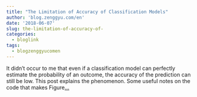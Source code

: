 ```yaml
---
title: "The Limitation of Accuracy of Classification Models"
author: 'blog.zenggyu.com/en'
date: '2018-06-07'
slug: the-limitation-of-accuracy-of-
categories:
  - bloglink
tags:
  - blogzenggyucomen
---
```


It didn’t occur to me that even if a classification model can perfectly estimate the probability of an outcome, the accuracy of the prediction can still be low. This post explains the phenomenon. Some useful notes on the code that makes Figure[... <i class="fas fa-external-link-alt"></i>](https://blog.zenggyu.com/en/post/2018-06-07/the-limitation-of-accuracy-of-classification-models/)

